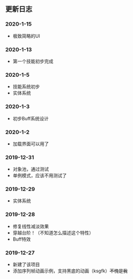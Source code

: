 ## 更新日志
### 2020-1-15
* 极致简略的UI
### 2020-1-13
* 第一个技能初步完成
### 2020-1-5
* 技能系统初步
* 实体系统
### 2020-1-3
* 初步Buff系统设计
### 2020-1-2
* 加载界面可以用了
### 2019-12-31
* 对象池，通过测试
* 单例模式，应该不用测试了
### 2019-12-29
* 实体系统
### 2019-12-28
* 修复线性减淡效果
* 穿越台阶！（不知道怎么描述这个特性）
* Buff特效
### 2019-12-27
* 新建了该项目
* 添加序列帧动画示例，支持黑底的动画（ksgfk）~~不愧是我~~